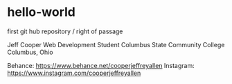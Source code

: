 # hello-world
first git hub repository / right of passage

Jeff Cooper
Web Development Student
Columbus State Community College
Columbus, Ohio

Behance: https://www.behance.net/cooperjeffreyallen
Instagram: https://www.instagram.com/cooperjeffreyallen
